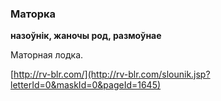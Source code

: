 ### Маторка
**назоўнік, жаночы род, размоўнае**

Маторная лодка.

<a rel="author">[http://rv-blr.com/](http://rv-blr.com/slounik.jsp?letterId=0&maskId=0&pageId=1645)</a>
